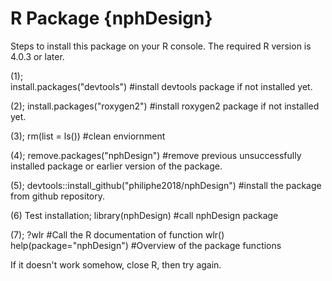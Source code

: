 # R Package {nphDesign}
Steps to install this package on your R console. The required R version is 4.0.3 or later. 

(1);   
install.packages("devtools") #install devtools package if not installed yet.

(2); 
install.packages("roxygen2") #install roxygen2 package if not installed yet.

(3); 
rm(list = ls()) #clean enviornment

(4); 
remove.packages("nphDesign") #remove previous unsuccessfully installed package or earlier version of the package.

(5); 
devtools::install_github("philiphe2018/nphDesign") #install the package from github repository.

(6) Test installation; 
library(nphDesign) #call nphDesign package

(7); 
?wlr  #Call the R documentation of function wlr()
help(package="nphDesign") #Overview of the package functions


If it doesn't work somehow, close R, then try again. 
